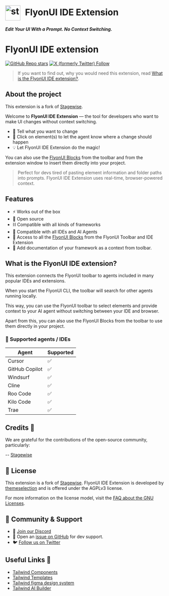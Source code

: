 # <img src="https://cdn.flyonui.com/fy-assets/logo/logo.png" alt="stagewise logo" width="48" height="48" style="vertical-align: middle; margin-right: 8px;" /> FlyonUI IDE Extension

***Edit Your UI With a Prompt. No Context Switching.***

# FlyonUI IDE extension

 [![GitHub Repo stars](https://img.shields.io/github/stars/themeselection/flyonui-extension )](https://github.com/themeselection/flyonui-extension)
 [![X (formerly Twitter) Follow](https://img.shields.io/twitter/follow/flyonui)](https://x.com/flyonui)

> If you want to find out, why you would need this extension, read [What is the FlyonUI IDE extension?](#what-is-the-flyonui-ide-extension).

## About the project

This extension is a fork of [Stagewise](https://github.com/stagewise-io/stagewise).

Welcome to **FlyonUI IDE Extension** — the tool for developers who want to make UI changes without context switching.

- 💬 Tell what you want to change
- 🧠 Click on element(s) to let the agent know where a change should happen
- 💡 Let FlyonUI IDE Extension do the magic!

You can also use the [FlyonUI Blocks](https://flyonui.com/blocks) from the toolbar and from the extension window to insert them directly into your project.

> Perfect for devs tired of pasting element information and folder paths into prompts. FlyonUI IDE Extension uses real-time, browser-powered context.

## Features

- ⚡ Works out of the box
- 📖 Open source
- ⛓️ Compatible with all kinds of frameworks
- 🧠 Compatible with all IDEs and AI Agents
- 🚀 Access to all the [FlyonUI Blocks](https://flyonui.com/blocks) from the FlyonUI Toolbar and IDE Extension
- 📔 Add documentation of your framework as a context from toolbar.

## What is the FlyonUI IDE extension?

This extension connects the FlyonUI toolbar to agents included in many popular IDEs and extensions.

When you start the FlyonUI CLI, the toolbar will search for other agents running locally.

This way, you can use the FlyonUI toolbar to select elements and provide context to your AI agent without switching between your IDE and browser.

Apart from this, you can also use the FlyonUI Blocks from the toolbar to use them directly in your project.

### 🤖 Supported agents / IDEs

| **Agent**      | **Supported**  |
| -------------- | -------------- |
| Cursor         | ✅             |
| GitHub Copilot | ✅             |
| Windsurf       | ✅             |
| Cline          | ✅             |
| Roo Code       | ✅             |
| Kilo Code      | ✅             |
| Trae           | ✅             |

## Credits 🤘

We are grateful for the contributions of the open-source community, particularly:

-- [Stagewise](https://stagewise.io/)

## 📜 License

This extension is a fork of [Stagewise](https://stagewise.io). FlyonUI IDE Extension is developed by [themeselection](https://www.themeselection.com) and is offered under the AGPLv3 license.

For more information on the license model, visit the [FAQ about the GNU Licenses](https://www.gnu.org/licenses/gpl-faq.html).

## 💬 Community & Support

- 👾 [Join our Discord](https://discord.com/invite/kBHkY7DekX)
- 📖 Open an [issue on GitHub](https://github.com/themeselection/flyonui-extension/issues) for dev support.
- 🐦 [Follow us on Twitter](https://x.com/flyonui)

## Useful Links 🎁

- [Tailwind Components](https://flyonui.com/)
- [Tailwind Templates](https://flyonui.com/templates)
- [Tailwind figma design system](https://flyonui.com/figma)
- [Tailwind AI Builder](https://flyonui.com/mcp)
